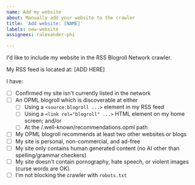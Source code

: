 ```yaml
---
name: Add my website
about: Manually add your website to the crawler
title: 'Add website: [NAME]'
labels: new-website
assignees: ralexander-phi

---
```


I'd like to include my website in the RSS Blogroll Network crawler.

My RSS feed is located at: [ADD HERE] 

I have:
- [ ] Confirmed my site isn't currently listed in the network
- [ ] An OPML blogroll which is discoverable at either
  - [ ] Using a `<source:blogroll ...>` element in my RSS feed
  - [ ] Using a `<link rel="blogroll" ...>` HTML element on my home screen; and/or
  - [ ] At the /.well-known/recommendations.opml path
- [ ] My OPML blogroll recommends at least two other websites or blogs
- [ ] My site is personal, non-commercial, and ad-free
- [ ] My site only contains human generated content (no AI other than spelling/grammar checkers)
- [ ] My site doesn't contain pornography, hate speech, or violent images (curse words are OK).
- [ ] I'm not blocking the crawler with `robots.txt`
